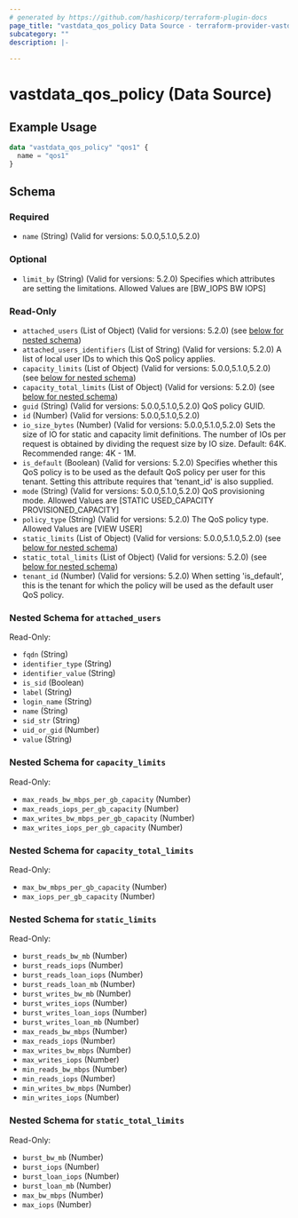 ```yaml
---
# generated by https://github.com/hashicorp/terraform-plugin-docs
page_title: "vastdata_qos_policy Data Source - terraform-provider-vastdata"
subcategory: ""
description: |-
  
---
```


# vastdata_qos_policy (Data Source)



## Example Usage

```terraform
data "vastdata_qos_policy" "qos1" {
  name = "qos1"
}
```

<!-- schema generated by tfplugindocs -->
## Schema

### Required

- `name` (String) (Valid for versions: 5.0.0,5.1.0,5.2.0)

### Optional

- `limit_by` (String) (Valid for versions: 5.2.0) Specifies which attributes are setting the limitations. Allowed Values are [BW_IOPS BW IOPS]

### Read-Only

- `attached_users` (List of Object) (Valid for versions: 5.2.0) (see [below for nested schema](#nestedatt--attached_users))
- `attached_users_identifiers` (List of String) (Valid for versions: 5.2.0) A list of local user IDs to which this QoS policy applies.
- `capacity_limits` (List of Object) (Valid for versions: 5.0.0,5.1.0,5.2.0) (see [below for nested schema](#nestedatt--capacity_limits))
- `capacity_total_limits` (List of Object) (Valid for versions: 5.2.0) (see [below for nested schema](#nestedatt--capacity_total_limits))
- `guid` (String) (Valid for versions: 5.0.0,5.1.0,5.2.0) QoS policy GUID.
- `id` (Number) (Valid for versions: 5.0.0,5.1.0,5.2.0)
- `io_size_bytes` (Number) (Valid for versions: 5.0.0,5.1.0,5.2.0) Sets the size of IO for static and capacity limit definitions. The number of IOs per request is obtained by dividing the request size by IO size. Default: 64K. Recommended range: 4K - 1M.
- `is_default` (Boolean) (Valid for versions: 5.2.0) Specifies whether this QoS policy is to be used as the default QoS policy per user for this tenant. Setting this attribute requires that 'tenant_id' is also supplied.
- `mode` (String) (Valid for versions: 5.0.0,5.1.0,5.2.0) QoS provisioning mode. Allowed Values are [STATIC USED_CAPACITY PROVISIONED_CAPACITY]
- `policy_type` (String) (Valid for versions: 5.2.0) The QoS policy type. Allowed Values are [VIEW USER]
- `static_limits` (List of Object) (Valid for versions: 5.0.0,5.1.0,5.2.0) (see [below for nested schema](#nestedatt--static_limits))
- `static_total_limits` (List of Object) (Valid for versions: 5.2.0) (see [below for nested schema](#nestedatt--static_total_limits))
- `tenant_id` (Number) (Valid for versions: 5.2.0) When setting 'is_default', this is the tenant for which the policy will be used as the default user QoS policy.

<a id="nestedatt--attached_users"></a>
### Nested Schema for `attached_users`

Read-Only:

- `fqdn` (String)
- `identifier_type` (String)
- `identifier_value` (String)
- `is_sid` (Boolean)
- `label` (String)
- `login_name` (String)
- `name` (String)
- `sid_str` (String)
- `uid_or_gid` (Number)
- `value` (String)


<a id="nestedatt--capacity_limits"></a>
### Nested Schema for `capacity_limits`

Read-Only:

- `max_reads_bw_mbps_per_gb_capacity` (Number)
- `max_reads_iops_per_gb_capacity` (Number)
- `max_writes_bw_mbps_per_gb_capacity` (Number)
- `max_writes_iops_per_gb_capacity` (Number)


<a id="nestedatt--capacity_total_limits"></a>
### Nested Schema for `capacity_total_limits`

Read-Only:

- `max_bw_mbps_per_gb_capacity` (Number)
- `max_iops_per_gb_capacity` (Number)


<a id="nestedatt--static_limits"></a>
### Nested Schema for `static_limits`

Read-Only:

- `burst_reads_bw_mb` (Number)
- `burst_reads_iops` (Number)
- `burst_reads_loan_iops` (Number)
- `burst_reads_loan_mb` (Number)
- `burst_writes_bw_mb` (Number)
- `burst_writes_iops` (Number)
- `burst_writes_loan_iops` (Number)
- `burst_writes_loan_mb` (Number)
- `max_reads_bw_mbps` (Number)
- `max_reads_iops` (Number)
- `max_writes_bw_mbps` (Number)
- `max_writes_iops` (Number)
- `min_reads_bw_mbps` (Number)
- `min_reads_iops` (Number)
- `min_writes_bw_mbps` (Number)
- `min_writes_iops` (Number)


<a id="nestedatt--static_total_limits"></a>
### Nested Schema for `static_total_limits`

Read-Only:

- `burst_bw_mb` (Number)
- `burst_iops` (Number)
- `burst_loan_iops` (Number)
- `burst_loan_mb` (Number)
- `max_bw_mbps` (Number)
- `max_iops` (Number)
